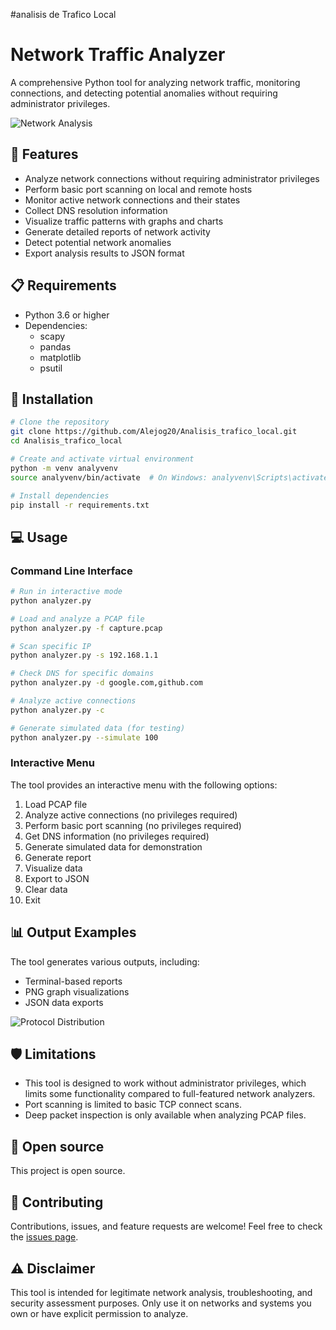 #analisis de Trafico Local
# Network Traffic Analyzer

A comprehensive Python tool for analyzing network traffic, monitoring connections, and detecting potential anomalies without requiring administrator privileges.

![Network Analysis](https://github.com/Alejog20/Analisis_trafico_local/raw/main/docs/assets/network_banner.png)

## 🚀 Features

- Analyze network connections without requiring administrator privileges
- Perform basic port scanning on local and remote hosts
- Monitor active network connections and their states
- Collect DNS resolution information
- Visualize traffic patterns with graphs and charts
- Generate detailed reports of network activity
- Detect potential network anomalies
- Export analysis results to JSON format

## 📋 Requirements

- Python 3.6 or higher
- Dependencies:
  - scapy
  - pandas
  - matplotlib
  - psutil

## 🔧 Installation

```bash
# Clone the repository
git clone https://github.com/Alejog20/Analisis_trafico_local.git
cd Analisis_trafico_local

# Create and activate virtual environment
python -m venv analyvenv
source analyvenv/bin/activate  # On Windows: analyvenv\Scripts\activate

# Install dependencies
pip install -r requirements.txt
```

## 💻 Usage

### Command Line Interface

```bash
# Run in interactive mode
python analyzer.py

# Load and analyze a PCAP file
python analyzer.py -f capture.pcap

# Scan specific IP
python analyzer.py -s 192.168.1.1

# Check DNS for specific domains
python analyzer.py -d google.com,github.com

# Analyze active connections
python analyzer.py -c

# Generate simulated data (for testing)
python analyzer.py --simulate 100
```

### Interactive Menu

The tool provides an interactive menu with the following options:

1. Load PCAP file
2. Analyze active connections (no privileges required)
3. Perform basic port scanning (no privileges required)
4. Get DNS information (no privileges required)
5. Generate simulated data for demonstration
6. Generate report
7. Visualize data
8. Export to JSON
9. Clear data
0. Exit

## 📊 Output Examples

The tool generates various outputs, including:

- Terminal-based reports
- PNG graph visualizations
- JSON data exports

![Protocol Distribution](https://github.com/Alejog20/Analisis_trafico_local/raw/main/docs/assets/protocol_sample.png)

## 🛡️ Limitations

- This tool is designed to work without administrator privileges, which limits some functionality compared to full-featured network analyzers.
- Port scanning is limited to basic TCP connect scans.
- Deep packet inspection is only available when analyzing PCAP files.

## 📝 Open source

This project is open source.

## 🤝 Contributing

Contributions, issues, and feature requests are welcome! Feel free to check the [issues page](https://github.com/Alejog20/Analisis_trafico_local/issues).

## ⚠️ Disclaimer

This tool is intended for legitimate network analysis, troubleshooting, and security assessment purposes. Only use it on networks and systems you own or have explicit permission to analyze.
